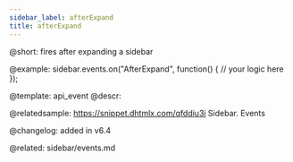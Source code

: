 ```yaml
---
sidebar_label: afterExpand
title: afterExpand
---          
```


@short: fires after expanding a sidebar




@example:
sidebar.events.on("AfterExpand", function() {
    // your logic here
});



@template: api_event
@descr:

@relatedsample: https://snippet.dhtmlx.com/qfddiu3i	Sidebar. Events

@changelog: added in v6.4

@related: sidebar/events.md